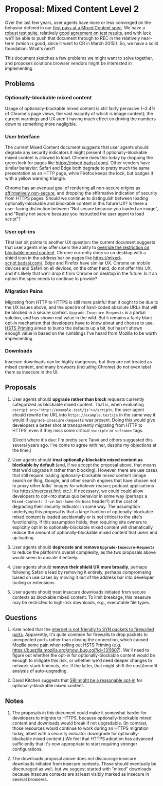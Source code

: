 # Proposal: Mixed Content Level 2

Over the last few years, user agents have more or less converged on the behavior defined in our
[first pass at a Mixed Content spec](https://w3c.github.io/webappsec-mixed-content/). We have a
[robust test suite](https://github.com/w3c/web-platform-tests/tree/master/mixed-content), relatively
[good agreement on test results](https://wpt.fyi/mixed-content), and with luck we'll be able to push
that document through to REC in the relatively near-term (which is good, since it went to CR in
March 2015!). So, we have a solid foundation. What's next?

This document sketches a few problems we might want to solve together, and proposes solutions
browser vendors might be interested in implementing.

## Problems

### Optionally-blockable mixed content

Usage of optionally-blockable mixed content is still fairly pervasive (~2.4% of Chrome's page views,
the vast majority of which is image content); the current warnings and UX aren't having much effect
on driving the numbers down to something more negligible.

### User Interface

The current Mixed Content document suggests that user agents should degrade any security indicators
it might present if optionally-blockable mixed content is allowed to load. Chrome does this today by
dropping the green lock for pages like <https://mixed.badssl.com/>. Other vendors have similar
behavior: Safari and Edge both degrade to pretty much the same presentation as an HTTP page, while
Firefox keeps the lock, but badges it with a yellow warning triangle.

Chrome has an eventual goal of rendering all non-secure origins as [affirmatively
non-secure](https://www.chromium.org/Home/chromium-security/marking-http-as-non-secure), and
dropping the affirmative indication of security from HTTPS pages. Should we continue to distinguish
between loading optionally-blockable and blockable content in this future UX? Is there a user-facing
distinction between "Not secure because you loaded an image", and "Really not secure because you
instructed the user agent to load script"?

### User opt-ins

That last bit points to another UX question: the current document suggests that user agents may
offer users the ability to [override the restriction on blockable mixed
content](https://w3c.github.io/webappsec-mixed-content/#requirements-user-controls). Chrome
currently does so on desktop with a shield icon in the address bar on pages like
<https://mixed-script.badssl.com/>. Edge and Firefox have similar UX. Chrome on mobile devices and
Safari on all devices, on the other hand, do not offer this UX, and it's likely that we'll drop
it from Chrome on desktop in the future. Is it an option the spec needs to continue to provide?

### Migration Pains

Migrating from HTTP to HTTPS is still more painful than it ought to be due to the UX issues above,
and the spectre of hard-coded absolute URLs that will be blocked in a secure context.
`Upgrade-Insecure-Requests` is a partial solution, and has shown real value in the wild. But it
remains a fairly blunt opt-in mechanism that developers have to know about and choose to use. [HSTS
Priming](https://wicg.github.io/hsts-priming/) aimed to bump the defaults up a bit, but hasn't shown
enough value in based on the rumblings I've heard from Mozilla to be worth implementing.

### Downloads

Insecure downloads can be highly dangerous, but they are not treated as mixed content, and many
browsers (including Chrome) do not even label them as insecure in the UI.

## Proposals

1.  User agents should **upgrade rather than block** requests currently categorized as blockable
    mixed content. That is, when evaluating `<script src="http://example.test/js"></script>`, the
    user agent should rewrite the URL into `https://example.test/js` in the same way it would if
    `Upgrade-Insecure-Requests` was present. Doing this would give developers a better shot at
    transparently migrating from HTTP to HTTPS, even if they miss some critical `<script>` or
    `<iframe>` tags.
    
    (Credit where it's due: I'm pretty sure Tanvi and others suggested this several years ago. I've
    come to agree with her, despite my objections at the time.)


2.  User agents should **treat optionally-blockable mixed content as blockable by default** (and, if
    we accept the proposal above, that means that we'd upgrade it rather than blocking). However,
    there are use cases that still require loading optionally-blockable mixed content (image search
    on Bing, Google, and other search engines that have chosen not to proxy other folks' images for
    whatever reason; podcast applications like <https://overcast.fm/>; etc.). If necessary, we could
    could allow developers to opt-into status quo behavior in some way (perhaps a `Mixed-Content:
    I-ve-Got-Some-Oh-Noes` header?) at the cost of degrading their security indicator in some
    way. The assumption underlying this proposal is that a large fraction of optionally-blockable
    mixed content is loaded accidentally or is not critical to the site's functionality. If this
    assumption holds, then requiring site owners to explicitly opt in to optionally-blockable mixed
    content will dramatically reduce the amount of optionally-blockable mixed content that users end
    up loading.

3.  User agents should **deprecate and remove `Upgrade-Insecure-Requests`** to reduce the platform's
    overall complexity, as the two proposals above would seem to obviate it entirely.

4.  User agents should **remove their shield UX more broadly**, perhaps following Safari's lead by
    removing it entirely, perhaps compromising based on use cases by moving it out of the address
    bar into developer tooling or extensions.

5.  User agents should treat insecure downloads initiated from secure contexts as blockable mixed
    content. To limit breakage, this measure may be restricted to high-risk downloads, e.g.,
    executable file types.

## Questions

1.  Kate noted that the [internet is not friendly to SYN packets to firewalled
    ports](https://twitter.com/sigkate/status/923836727680147456). Apparently, it's quite common
    for firewalls to drop packets to unexpected ports rather than closing the connection, which
    caused Mozilla some pain when rolling out HSTS Priming (e.g.
    <https://bugzilla.mozilla.org/show_bug.cgi?id=1311807>). We'll need to figure out whether the
    opt-in for optionally-blockable content would be enough to mitigate this risk, or whether we'd
    need deeper changes to network stack timeouts, etc. If the latter, that might shift the
    cost/benefit analysis of auto-upgrading.

2.  David Kitchen suggests that [SRI might be a reasonable
    opt-in](https://twitter.com/buro9/status/923840947959496705) for optionally-blockable mixed
    content.

## Notes

1.  The proposals in this document could make it somewhat harder for developers to migrate to HTTPS,
    because optionally-blockable mixed content and downloads would break if not upgradable. (In
    contrast, those resources would continue to work during an HTTPS migration today, albeit with a
    security indicator downgrade for optionally-blockable mixed content.) We feel that HTTPS
    adoption has advanced sufficiently that it's now appropriate to start requiring stronger
    configurations.

2.  The downloads proposal above does not discourage insecure downloads initiated from insecure
    contexts. Those should eventually be discouraged as well, but we suggest started with "mixed"
    downloads because insecure contexts are at least visibly marked as insecure in several browsers.